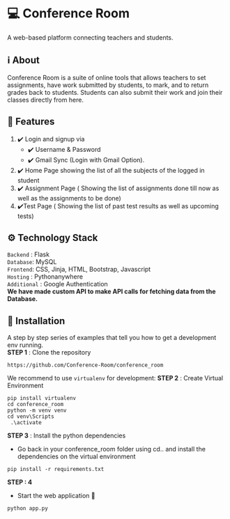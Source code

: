 

# 💻 Conference Room
A web-based platform connecting teachers and students.

## ℹ About
Conference Room is a suite of online tools that allows teachers to set assignments, have work submitted by students, to mark, and to return grades back to students. Students can also submit their work and join their classes directly from here.



## 🎇 Features
1. ✔️ Login and signup via
    - ✔️ Username & Password
   - ✔️ Gmail Sync (Login with Gmail Option).
2. ✔️ Home Page showing the list of all the subjects of the logged in student
3. ✔️ Assignment Page ( Showing the list of assignments done till now as well as the assignments to
be done)
4. ✔️Test Page ( Showing the list of past test results as well as upcoming tests)
 
## ⚙ Technology Stack
`Backend` : Flask <br>
`Database`: MySQL <br>
`Frontend`: CSS, Jinja, HTML, Bootstrap, Javascript  <br>
`Hosting` : Pythonanywhere <br>
`Additional` : Google Authentication <br>
**We have made custom API to make API calls for fetching data from the Database.**

## 🔧 Installation

A step by step series of examples that tell you how to get a development env running.<br>
**STEP 1** : Clone the repository
```
https://github.com/Conference-Room/conference_room
```

We recommend to use `virtualenv` for development:
**STEP 2** : Create Virtual Environment

```
pip install virtualenv
cd conference_room
python -m venv venv
cd venv\Scripts
 .\activate
```

**STEP 3** : Install the python dependencies 

- Go back in your conference_room folder using cd.. and install the dependencies on the virtual environment
```
pip install -r requirements.txt
```

**STEP : 4**
- Start the web application 🥳
```
python app.py
```

<!-- ### Some Salient Features
**Features for Teachers**
 * Teachers can upload assigment and grade the assignments
 * Can see other students enrolled       
 * Can create new class
 * Preview & Route in Enrolled class
 * Can view the work of any class
 * Teachers can annouce anything to the whole class at once
 * Teachers can create a meet link

**Features for Students**
* Students can upload the work done and check marks provided by teacher
* See other friends and teachers             
* Store work as submission         
* Students can enroll into a new classroom
* Preview & Route in Enrolled class
* Can view the work of any class
* Students can ask their doubts directly from the teacher
* Student can directly join the classes via the link -->




